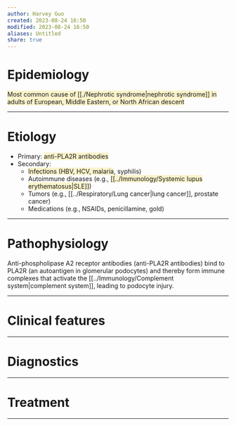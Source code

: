 ```yaml
---
author: Harvey Guo
created: 2023-08-24 16:50
modified: 2023-08-24 16:50
aliases: Untitled
share: true
---
```


# Epidemiology
<span style="background:rgba(240, 200, 0, 0.2)">Most common cause of [[./Nephrotic syndrome|nephrotic syndrome]] in adults of European, Middle Eastern, or North African descent</span>

---
# Etiology
- Primary: <span style="background:rgba(240, 200, 0, 0.2)">anti-PLA2R antibodies</span>
- Secondary:
	- <span style="background:rgba(240, 200, 0, 0.2)">Infections (HBV, HCV, malaria</span>, syphilis)
	- Autoimmune diseases (e.g., <span style="background:rgba(240, 200, 0, 0.2)">[[../Immunology/Systemic lupus erythematosus|SLE]]</span>)
	- Tumors (e.g., [[../Respiratory/Lung cancer|lung cancer]], prostate cancer)
	- Medications (e.g., NSAIDs, penicillamine, gold)

---
# Pathophysiology
Anti-phospholipase A2 receptor antibodies (anti-PLA2R antibodies) bind to PLA2R (an autoantigen in glomerular podocytes) and thereby form immune complexes that activate the [[../Immunology/Complement system|complement system]], leading to podocyte injury.

---
# Clinical features


---
# Diagnostics


---
# Treatment


---
